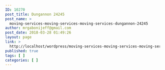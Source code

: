 ```yaml
---
ID: 10270
post_title: Dungannon 24245
post_name: >
  moving-services-moving-services-moving-services-dungannon-24245
author: mrgabonijeff@gmail.com
post_date: 2018-03-28 01:49:26
layout: page
link: >
  http://localhost/wordpress/moving-services-moving-services-moving-services-dungannon-24245/
published: true
tags: [ ]
categories: [ ]
---
```

